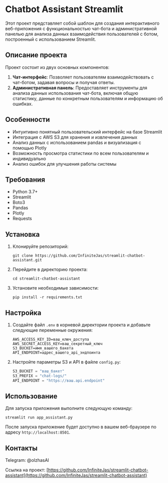 # Chatbot Assistant Streamlit

Этот проект представляет собой шаблон для создания интерактивного веб-приложения с функциональностью чат-бота и административной панелью для анализа данных взаимодействия пользователей с ботом, построенный с использованием Streamlit.

## Описание проекта

Проект состоит из двух основных компонентов:

1. **Чат-интерфейс**: Позволяет пользователям взаимодействовать с чат-ботом, задавая вопросы и получая ответы.
2. **Административная панель**: Предоставляет инструменты для анализа данных использования чат-бота, включая общую статистику, данные по конкретным пользователям и информацию об ошибках.

## Особенности

- Интуитивно понятный пользовательский интерфейс на базе Streamlit
- Интеграция с AWS S3 для хранения и извлечения данных
- Анализ данных с использованием pandas и визуализация с помощью Plotly
- Возможность просмотра статистики по всем пользователям и индивидуально
- Анализ ошибок для улучшения работы системы

## Требования

- Python 3.7+
- Streamlit
- Boto3
- Pandas
- Plotly
- Requests

## Установка

1. Клонируйте репозиторий:
   ```
   git clone https://github.com/InfiniteJas/streamlit-chatbot-assistant.git
   ```

2. Перейдите в директорию проекта:
   ```
   cd streamlit-chatbot-assistant
   ```

3. Установите необходимые зависимости:
   ```
   pip install -r requirements.txt
   ```

## Настройка

1. Создайте файл `.env` в корневой директории проекта и добавьте следующие переменные окружения:
   ```
   AWS_ACCESS_KEY_ID=ваш_ключ_доступа
   AWS_SECRET_ACCESS_KEY=ваш_секретный_ключ
   S3_BUCKET=имя_вашего_бакета
   API_ENDPOINT=адрес_вашего_api_эндпоинта
   ```

2. Настройте параметры S3 и API в файле `config.py`:
   ```python
   S3_BUCKET = "ваш_бакет"
   S3_PREFIX = "chat-logs/"
   API_ENDPOINT = "https://ваш.api.endpoint"
   ```

## Использование

Для запуска приложения выполните следующую команду:

```
streamlit run app_assistant.py
```

После запуска приложение будет доступно в вашем веб-браузере по адресу `http://localhost:8501`.


## Контакты

Telegram: @olzhasAl

Ссылка на проект: [https://github.com/InfiniteJas/streamlit-chatbot-assistant](https://github.com/InfiniteJas/streamlit-chatbot-assistant)

